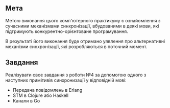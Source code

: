 ## Мета

Метою виконання цього комп'ютерного практикуму є ознайомлення з сучасними механізмами синхронізації, вбудованими в деякі мови, які підтримують конкурентно-орієнтоване програмування.

В результаті його виконання буде отримано уявлення про альтернативні механізми синхронізації, які розробляються в поточний момент.


## Завдання

Реалізувати своє завдання з роботи №4 за допомогою одного з наступних примітивів синхронизації у відповідній мові:

- Передача повідомлень в Erlang
- STM в Clojure або Haskell
- Канали в Go
